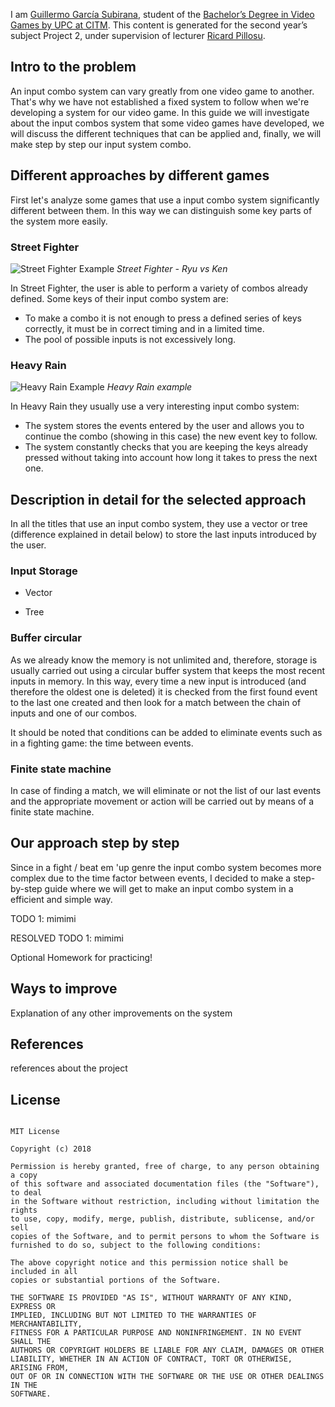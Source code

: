 
I am [Guillermo García Subirana](https://www.linkedin.com/in/guillermo-garc%C3%ADa-subirana-36a783b5/), student of the
[Bachelor’s Degree in
Video Games by UPC at CITM](https://www.citm.upc.edu/ing/estudis/graus-videojocs/). This content is generated for the second year’s
subject Project 2, under supervision of lecturer
[Ricard Pillosu](https://es.linkedin.com/in/ricardpillosu).

## **Intro to the problem** 

An input combo system can vary greatly from one video game to another. That's why we have not established a fixed system to follow when we're developing a system for our video game.
In this guide we will investigate about the input combos system that some video games have developed, we will discuss the different techniques that can be applied and, finally, we will make step by step our input system combo.

## Different approaches by different games

First let's analyze some games that use a input combo system significantly different between them. In this way we can distinguish some key parts of the system more easily.

### Street Fighter

![Street Fighter Example](images/street_fighter_example.gif)
_Street Fighter - Ryu vs Ken_


In Street Fighter, the user is able to perform a variety of combos already defined. Some keys of their input combo system are:

* To make a combo it is not enough to press a defined series of keys correctly, it must be in correct timing and in a limited time.
* The pool of possible inputs is not excessively long.

### Heavy Rain

![Heavy Rain Example](images/heavy_rain_example.gif)
_Heavy Rain example_

In Heavy Rain they usually use a very interesting input combo system:
* The system stores the events entered by the user and allows you to continue the combo (showing in this case) the new event key to follow.
* The system constantly checks that you are keeping the keys already pressed without taking into account how long it takes to press the next one.

## Description in detail for the selected approach

In all the titles that use an input combo system, they use a vector or tree (difference explained in detail below) to store the last inputs introduced by the user.

### Input Storage

* Vector

* Tree

### Buffer circular

As we already know the memory is not unlimited and, therefore, storage is usually carried out using a circular buffer system that keeps the most recent inputs in memory.
In this way, every time a new input is introduced (and therefore the oldest one is deleted) it is checked from the first found event to the last one created and then look for a match between the chain of inputs and one of our combos.

It should be noted that conditions can be added to eliminate events such as in a fighting game: the time between events.

### Finite state machine

In case of finding a match, we will eliminate or not the list of our last events and the appropriate movement or action will be carried out by means of a finite state machine.

## Our approach step by step

Since in a fight / beat em 'up genre the input combo system becomes more complex due to the time factor between events, I decided to make a step-by-step guide where we will get to make an input combo system in a efficient and simple way.

TODO 1: mimimi

RESOLVED TODO 1: mimimi

Optional Homework for practicing!

## Ways to improve

Explanation of any other improvements on the system

## References

references about the project

## License

~~~~~~~~~~~~~~~

MIT License

Copyright (c) 2018

Permission is hereby granted, free of charge, to any person obtaining a copy
of this software and associated documentation files (the "Software"), to deal
in the Software without restriction, including without limitation the rights
to use, copy, modify, merge, publish, distribute, sublicense, and/or sell
copies of the Software, and to permit persons to whom the Software is
furnished to do so, subject to the following conditions:

The above copyright notice and this permission notice shall be included in all
copies or substantial portions of the Software.

THE SOFTWARE IS PROVIDED "AS IS", WITHOUT WARRANTY OF ANY KIND, EXPRESS OR
IMPLIED, INCLUDING BUT NOT LIMITED TO THE WARRANTIES OF MERCHANTABILITY,
FITNESS FOR A PARTICULAR PURPOSE AND NONINFRINGEMENT. IN NO EVENT SHALL THE
AUTHORS OR COPYRIGHT HOLDERS BE LIABLE FOR ANY CLAIM, DAMAGES OR OTHER
LIABILITY, WHETHER IN AN ACTION OF CONTRACT, TORT OR OTHERWISE, ARISING FROM,
OUT OF OR IN CONNECTION WITH THE SOFTWARE OR THE USE OR OTHER DEALINGS IN THE
SOFTWARE.

~~~~~~~~~~~~~~~
